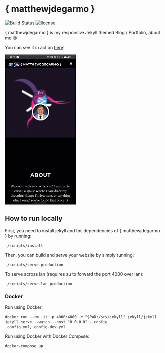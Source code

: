 # { matthewjdegarmo } 
![Build Status](https://travis-ci.org/le4ker/personal-jekyll-theme.svg?branch=master)
![license](https://img.shields.io/badge/license-MIT-blue.svg?link=https://github.com/matthewjdegarmo/matthewjdegarmo.github.io/LICENSE)

{ matthewjdegarmo } is my responsive Jekyll themed Blog / Portfolio, about me :wink:

You can see it in action [here](https://matthewjdegarmo.github.io)!

<img src="/img/site-mobile.mov.gif" height="480">


## How to run locally

First, you need to install jekyll and the dependencies of { matthewjdegarmo } by running:

```shell
./scripts/install
```

Then, you can build and serve your website by simply running:

```shell
./scripts/serve-production
```

To serve across lan (requires su to forward the port 4000 over lan):

```shell
./scripts/serve-lan-production
```

### Docker

Run using Docker:

```
docker run --rm -it -p 4000:4000 -v "$PWD:/srv/jekyll" jekyll/jekyll jekyll serve --watch --host "0.0.0.0" --config _config.yml,_config.dev.yml
```

Run using Docker with Docker Compose:
```
docker-compose up
```
